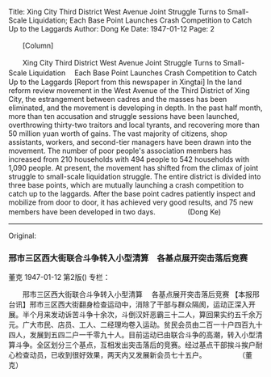 Title: Xing City Third District West Avenue Joint Struggle Turns to Small-Scale Liquidation; Each Base Point Launches Crash Competition to Catch Up to the Laggards
Author: Dong Ke
Date: 1947-01-12
Page: 2

　　[Column]

　　Xing City Third District West Avenue Joint Struggle Turns to Small-Scale Liquidation
  　Each Base Point Launches Crash Competition to Catch Up to the Laggards
    [Report from this newspaper in Xingtai] In the land reform review movement in the West Avenue of the Third District of Xing City, the estrangement between cadres and the masses has been eliminated, and the movement is developing in depth. In the past half month, more than ten accusation and struggle sessions have been launched, overthrowing thirty-two traitors and local tyrants, and recovering more than 50 million yuan worth of gains. The vast majority of citizens, shop assistants, workers, and second-tier managers have been drawn into the movement. The number of poor people's association members has increased from 210 households with 494 people to 542 households with 1,090 people. At present, the movement has shifted from the climax of joint struggle to small-scale liquidation struggle. The entire district is divided into three base points, which are mutually launching a crash competition to catch up to the laggards. After the base point cadres patiently inspect and mobilize from door to door, it has achieved very good results, and 75 new members have been developed in two days.
　　　　    (Dong Ke)



<hr /> 

Original: 


### 邢市三区西大街联合斗争转入小型清算　各基点展开突击落后竞赛
董克
1947-01-12
第2版()
专栏：

　　邢市三区西大街联合斗争转入小型清算
  　各基点展开突击落后竞赛
    【本报邢台讯】邢市三区西大街翻身检查运动中，消除了干部与群众隔阂，运动正深入开展。半个月来发动诉苦斗争十余次，斗倒汉奸恶霸三十二人，算回果实约五千余万元。广大市民、店员、工人、二经理均卷入运动。贫民会员由二百一十户四百九十四人，发展到五四二户一千零九十人。目前运动已由联合斗争的高潮，转入小型清算斗争。全区划分三个基点，互相发出突击落后的竞赛。经过基点干部挨斗挨户耐心检查动员，已收到很好效果，两天内又发展新会员七十五户。
　　　　    （董克）
